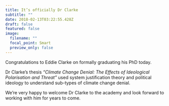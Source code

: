 ```yaml
---
title: It’s officially Dr Clarke
subtitle: ""
date: 2018-02-13T03:22:55.428Z
draft: false
featured: false
image:
  filename: ""
  focal_point: Smart
  preview_only: false
---
```

Congratulations to Eddie Clarke on formally graduating his PhD today.

Dr Clarke’s thesis *“Climate Change Denial: The Effects of Ideological Polarisation and Threat”* used system justification theory and political ideology to understand sub-types of climate change denial.

We’re very happy to welcome Dr Clarke to the academy and look forward to working with him for years to come.